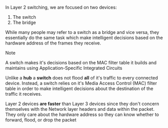 In Layer 2 switching, we are focused on two devices: 
1. The switch
2. The bridge

While many people may refer to a switch as a bridge and vice versa, they essentially do the same task which make intelligent decisions based on the hardware address of the frames they receive. 

>[!note]
>A switch makes it's decisions based on the MAC filter table it builds and maintains using Application-Specific Integrated Circuits

Unlike a **hub** a **switch** does not flood **all** of it's traffic to every connected device. Instead, a switch relies on it's Media Access Control (MAC) filter table in order to make intelligent decisions about the destination of the traffic it receives. 

Layer 2 devices **are faster** than Layer 3 devices since they don't concern themselves with the Network layer headers and data within the packet. They only care about the hardware address so they can know whether to forward, flood, or drop the packet